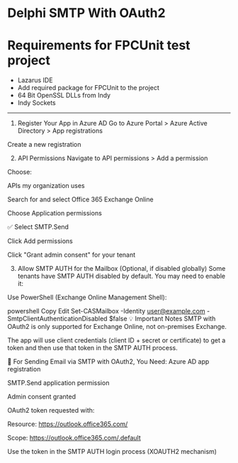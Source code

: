 # Delphi SMTP With OAuth2

# Requirements for FPCUnit test project
* Lazarus IDE
* Add required package for FPCUnit to the project
* 64 Bit OpenSSL DLLs from Indy
* Indy Sockets

----

1. Register Your App in Azure AD
Go to Azure Portal > Azure Active Directory > App registrations

Create a new registration

2. API Permissions
Navigate to API permissions > Add a permission

Choose:

APIs my organization uses

Search for and select Office 365 Exchange Online

Choose Application permissions

✅ Select SMTP.Send

Click Add permissions

Click "Grant admin consent" for your tenant

3. Allow SMTP AUTH for the Mailbox (Optional, if disabled globally)
Some tenants have SMTP AUTH disabled by default. You may need to enable it:

Use PowerShell (Exchange Online Management Shell):

powershell
Copy
Edit
Set-CASMailbox -Identity user@example.com -SmtpClientAuthenticationDisabled $false
💡 Important Notes
SMTP with OAuth2 is only supported for Exchange Online, not on-premises Exchange.

The app will use client credentials (client ID + secret or certificate) to get a token and then use that token in the SMTP AUTH process.

🎯 For Sending Email via SMTP with OAuth2, You Need:
Azure AD app registration

SMTP.Send application permission

Admin consent granted

OAuth2 token requested with:

Resource: https://outlook.office365.com/

Scope: https://outlook.office365.com/.default

Use the token in the SMTP AUTH login process (XOAUTH2 mechanism)
